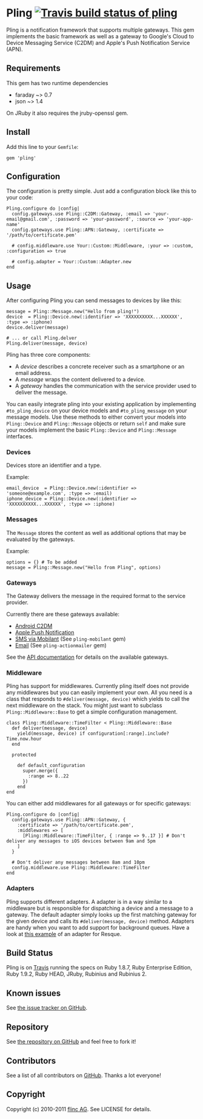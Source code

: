 # Pling [![Travis build status of pling](http://travis-ci.org/flinc/pling.png)](http://travis-ci.org/flinc/pling)

Pling is a notification framework that supports multiple gateways. This gem implements the basic framework as well as a gateway to Google's Cloud to Device Messaging Service (C2DM) and Apple's Push Notification Service (APN).


## Requirements

This gem has two runtime dependencies

- faraday ~> 0.7
- json ~> 1.4

On JRuby it also requires the jruby-openssl gem.


## Install

Add this line to your `Gemfile`:

    gem 'pling'

## Configuration

The configuration is pretty simple. Just add a configuration block like this to your code:

    Pling.configure do |config|
      config.gateways.use Pling::C2DM::Gateway, :email => 'your-email@gmail.com', :password => 'your-password', :source => 'your-app-name'
      config.gateways.use Pling::APN::Gateway, :certificate => '/path/to/certificate.pem'

      # config.middleware.use Your::Custom::Middleware, :your => :custom, :configuration => true

      # config.adapter = Your::Custom::Adapter.new
    end

## Usage

After configuring Pling you can send messages to devices by like this:

    message = Pling::Message.new("Hello from pling!")
    device  = Pling::Device.new(:identifier => 'XXXXXXXXXX...XXXXXX', :type => :iphone)
    device.deliver(message)

    # ... or call Pling.delver
    Pling.deliver(message, device)

Pling has three core components:

* A _device_ describes a concrete receiver such as a smartphone or an email address. 
* A _message_ wraps the content delivered to a device. 
* A _gateway_ handles the communication with the service provider used to deliver the message.

You can easily integrate pling into your existing application by implementing `#to_pling_device` on your device models and `#to_pling_message` on your message models. Use these methods to either convert your models into `Pling::Device` and `Pling::Message` objects or return `self` and make sure your models implement the basic `Pling::Device` and `Pling::Message` interfaces.

### Devices

Devices store an identifier and a type.

  Example:

    email_device  = Pling::Device.new(:identifier => 'someone@example.com', :type => :email)
    iphone_device = Pling::Device.new(:identifier => 'XXXXXXXXXX...XXXXXX', :type => :iphone)


### Messages

The `Message` stores the content as well as additional options that may be evaluated by the gateways.

  Example:

    options = {} # To be added
    message = Pling::Message.new("Hello from Pling", options)


### Gateways

The Gateway delivers the message in the required format to the service provider.

Currently there are these gateways available:

* [Android C2DM](http://rdoc.info/github/flinc/pling/master/Pling/Gateway/C2DM)
* [Apple Push Notification](http://rdoc.info/github/flinc/pling/master/Pling/Gateway/APN)
* [SMS via Mobilant](https://github.com/flinc/pling-mobilant) (See `pling-mobilant` gem)
* [Email](https://github.com/flinc/pling-actionmailer) (See `pling-actionmailer` gem)

See the [API documentation](http://rdoc.info/github/flinc/pling) for details on the available gateways.


### Middleware

Pling has support for middlewares. Currently pling itself does not provide any middlewares but you can easily implement your own. All you need is a class that responds to `#deliver(message, device)` which yields to call the next middleware on the stack. You might just want to subclass `Pling::Middleware::Base` to get a simple configuration management. 

    class Pling::Middleware::TimeFilter < Pling::Middleware::Base
      def deliver(message, device)
        yield(message, device) if configuration[:range].include? Time.now.hour
      end

      protected

        def default_configuration
          super.merge({
            :range => 8..22
          })
        end
    end

You can either add middlewares for all gateways or for specific gateways:

    Pling.configure do |config|
      config.gateways.use Pling::APN::Gateway, {
        :certificate => '/path/to/certificate.pem',
        :middlewares => [
          [Pling::Middleware::TimeFilter, { :range => 9..17 }] # Don't deliver any messages to iOS devices between 9am and 5pm
        ]
      }

      # Don't deliver any messages between 8am and 10pm
      config.middleware.use Pling::Middleware::TimeFilter
    end


### Adapters

Pling supports different adapters. A adapter is in a way similar to a middleware but is responsible for dispatching a device and a message to a gateway.
The default adapter simply looks up the first matching gateway for the given device and calls its `#deliver(message, device)` method. Adapters are handy
when you want to add support for background queues. Have a look at [this example](https://gist.github.com/1308846) of an adapter for Resque.


## Build Status

Pling is on [Travis](http://travis-ci.org/flinc/pling) running the specs on Ruby 1.8.7, Ruby Enterprise Edition, Ruby 1.9.2, Ruby HEAD, JRuby, Rubinius and Rubinius 2.


## Known issues

See [the issue tracker on GitHub](https://github.com/flinc/pling/issues).


## Repository

See [the repository on GitHub](https://github.com/flinc/pling) and feel free to fork it!


## Contributors

See a list of all contributors on [GitHub](https://github.com/flinc/pling/contributors). Thanks a lot everyone!


## Copyright

Copyright (c) 2010-2011 [flinc AG](https://flinc.org/). See LICENSE for details.